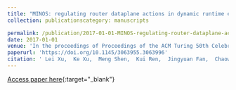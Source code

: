 ```yaml
---
title: "MINOS: regulating router dataplane actions in dynamic runtime environments"
collection: publicationscategory: manuscripts

permalink: /publication/2017-01-01-MINOS-regulating-router-dataplane-actions-in-dynamic-runtime-environments
date: 2017-01-01
venue: 'In the proceedings of Proceedings of the ACM Turing 50th Celebration Conference - China, TUR-C 2017, Shanghai, China, May 12-14, 2017'
paperurl: 'https://doi.org/10.1145/3063955.3063996'
citation: ' Lei Xu,  Ke Xu,  Meng Shen,  Kui Ren,  Jingyuan Fan,  Chaowen Guan,  Wenlong Chen, &quot;MINOS: regulating router dataplane actions in dynamic runtime environments.&quot; In the proceedings of Proceedings of the ACM Turing 50th Celebration Conference - China, TUR-C 2017, Shanghai, China, May 12-14, 2017, 2017.'
---
```

[Access paper here](https://doi.org/10.1145/3063955.3063996){:target="_blank"}
